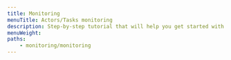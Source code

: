 ```yaml
---
title: Monitoring
menuTitle: Actors/Tasks monitoring
description: Step-by-step tutorial that will help you get started with monitoring of your actors.
menuWeight: 
paths:
    - monitoring/monitoring
---
```

